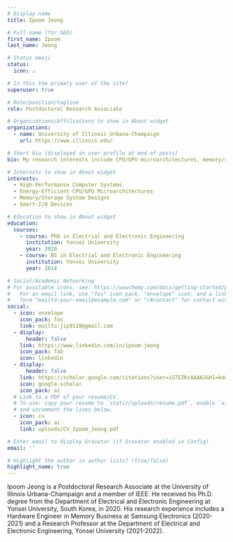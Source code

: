 ```yaml
---
# Display name
title: Ipoom Jeong

# Full name (for SEO)
first_name: Ipoom
last_name: Jeong

# Status emoji
status:
  icon: ☕️

# Is this the primary user of the site?
superuser: true

# Role/position/tagline
role: Postdoctoral Research Associate

# Organizations/Affiliations to show in About widget
organizations:
  - name: University of Illinois Urbana-Champaign
    url: https://www.illinois.edu/

# Short bio (displayed in user profile at end of posts)
bio: My research interests include CPU/GPU microarchitectures, memory/storage system designs, and smart-I/O devices

# Interests to show in About widget
interests:
  - High-Performance Computer Systems
  - Energy-Efficient CPU/GPU Microarchitectures
  - Memory/Storage System Designs
  - Smart-I/O Devices

# Education to show in About widget
education:
  courses:
    - course: PhD in Electrial and Electronic Engineering
      institution: Yonsei University
      year: 2020
    - course: BS in Electrial and Electronic Engineering
      institution: Yonsei University
      year: 2014

# Social/Academic Networking
# For available icons, see: https://wowchemy.com/docs/getting-started/page-builder/#icons
#   For an email link, use "fas" icon pack, "envelope" icon, and a link in the
#   form "mailto:your-email@example.com" or "/#contact" for contact widget.
social:
  - icon: envelope
    icon_pack: fas
    link: mailto:jip9110@gmail.com
  - display:
      header: false
    link: https://www.linkedin.com/in/ipoom-jeong
    icon_pack: fab
    icon: linkedin
  - display:
      header: false
    link: https://scholar.google.com/citations?user=iGTEZKcAAAAJ&hl=ko&oi=ao
    icon: google-scholar
    icon_pack: ai
  # Link to a PDF of your resume/CV.
  # To use: copy your resume to `static/uploads/resume.pdf`, enable `ai` icons in `params.yaml`,
  # and uncomment the lines below.
  - icon: cv
    icon_pack: ai
    link: uploads/CV_Ipoom_Jeong.pdf

# Enter email to display Gravatar (if Gravatar enabled in Config)
email: ''

# Highlight the author in author lists? (true/false)
highlight_name: true
---
```


Ipoom Jeong is a Postdoctoral Research Associate at the University of Illinois Urbana-Champaign and a member of IEEE. He received his Ph.D. degree from the Department of Electrical and Electronic Engineering at Yonsei University, South Korea, in 2020. His research experience includes a Hardware Engineer in Memory Business at Samsung Electronics (2020-2021) and a Research Professor at the Department of Electrical and Electronic Engineering, Yonsei University (2021-2022).
